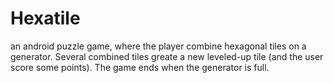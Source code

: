# Hexatile
an android puzzle game, where the player combine hexagonal 
tiles on a generator. Several combined tiles greate a new leveled-up tile (and the user score some points).
The game ends when the generator is full.

